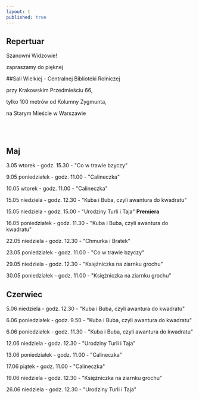 ```yaml
---
layout: t
published: true
---
```
















## Repertuar  


Szanowni Widzowie!

zapraszamy do pięknej 

##Sali Wielkiej - Centralnej Biblioteki Rolniczej

przy Krakowskim Przedmieściu 66,

tylko 100 metrów od Kolumny Zygmunta, 

na Starym Mieście w Warszawie
<br /><br /><br /><br /> 



## Maj

3.05 wtorek - godz. 15.30 - "Co w trawie bzyczy"   

9.05 poniedziałek - godz. 11.00 - "Calineczka"

10.05 wtorek - godz. 11.00 - "Calineczka"   

15.05 niedziela - godz. 12.30  -  "Kuba i Buba, czyli awantura do kwadratu"

15.05 niedziela - godz. 15.00 - "Urodziny Turli i Taja" ****Premiera****

16.05 poniedziałek - godz. 11.30 - "Kuba i Buba, czyli awantura do kwadratu"

22.05 niedziela - godz. 12.30 - "Chmurka i Bratek"

23.05 poniedziałek - godz. 11.00 - "Co w trawie bzyczy"

29.05 niedziela - godz. 12.30 - "Księżniczka na ziarnku grochu"

30.05 poniedziałek - godz. 11.00 - "Księżniczka na ziarnku grochu"

## Czerwiec

5.06 niedziela - godz. 12.30  -  "Kuba i Buba, czyli awantura do kwadratu"

6.06 poniedziałek - godz. 9.50 - "Kuba i Buba, czyli awantura do kwadratu"

6.06 poniedziałek - godz. 11.30 - "Kuba i Buba, czyli awantura do kwadratu"

12.06 niedziela   - godz. 12.30 - "Urodziny Turli i Taja"

13.06 poniedziałek - godz. 11.00 - "Calineczka"

17.06 piątek 	  - godz. 11.00 - "Calineczka"

19.06 niedziela   - godz. 12.30 - "Księżniczka na ziarnku grochu"

26.06 niedziela   - godz. 12.30 - "Urodziny Turli i Taja"

<br /><br />
